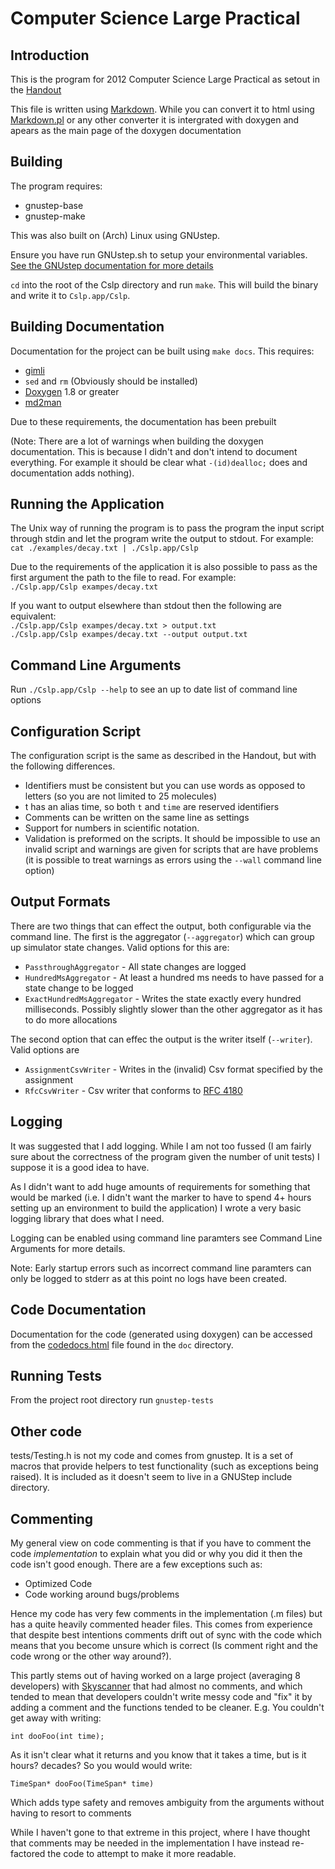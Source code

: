 Computer Science Large Practical
================================

Introduction
------------
This is the program for 2012 Computer Science Large Practical as setout in the [Handout](http://www.inf.ed.ac.uk/teaching/courses/cslp/coursework/CSLP-2012.pdf)


This file is written using [Markdown](http://daringfireball.net/projects/markdown/).
While you can convert it to html using [Markdown.pl](http://daringfireball.net/projects/markdown/) or any other converter
it is intergrated with doxygen and apears as the main page of the doxygen documentation

Building
--------
The program requires:

* gnustep-base
* gnustep-make

This was also built on (Arch) Linux using GNUstep.

Ensure you have run GNUstep.sh to setup your environmental variables.
[See the GNUstep documentation for more details](http://www.gnustep.org/resources/documentation/User/GNUstep/gnustep-howto_4.html)

`cd` into the root of the Cslp directory and run `make`. This will build the binary and write it to  `Cslp.app/Cslp`.

Building Documentation
----------------------
Documentation for the project can be built using `make docs`. This requires:

* [gimli](https://github.com/walle/gimli)
* `sed` and `rm` (Obviously should be installed)
* [Doxygen](http://www.doxygen.org) 1.8 or greater
* [md2man](https://github.com/sunaku/md2man)

Due to these requirements, the documentation has been prebuilt

(Note: There are a lot of warnings when building the doxygen documentation. This is because I didn't and don't intend to document everything. For example it should be clear what `-(id)dealloc;` does and documentation adds nothing).

Running the Application
-----------------------
The Unix way of running the program is to pass the program the input script
through stdin and let the program write the output to stdout. For example:  
`cat ./examples/decay.txt | ./Cslp.app/Cslp`

Due to the requirements of the application it is also possible to pass as the first argument
the path to the file to read. For example:  
`./Cslp.app/Cslp exampes/decay.txt`

If you want to output elsewhere than stdout then the following are equivalent:  
`./Cslp.app/Cslp exampes/decay.txt > output.txt`  
`./Cslp.app/Cslp exampes/decay.txt --output output.txt`


Command Line Arguments
-----------------------
Run `./Cslp.app/Cslp --help` to see an up to date list of command line options


Configuration Script
--------------------
The configuration script is the same as described in the Handout, but with the
following differences.

* Identifiers must be consistent but you can use words as opposed to letters (so you are not limited to 25 molecules)
* t has an alias time, so both `t` and `time` are reserved identifiers
* Comments can be written on the same line as settings
* Support for numbers in scientific notation.
* Validation is preformed on the scripts. It should be impossible to use an invalid script and warnings are given for scripts that are have problems (it is possible to treat warnings as errors using the `--wall` command line option)


Output Formats
--------------

There are two things that can effect the output, both configurable via
the command line. The first is the aggregator (`--aggregator`)
which can group up simulator state changes. Valid options for this are:

* `PassthroughAggregator` - All state changes are logged
* `HundredMsAggregator` - At least a hundred ms needs to have passed for a state change to be logged
* `ExactHundredMsAggregator` - Writes the state exactly every hundred milliseconds. Possibly slightly slower than the other aggregator as it has to do more allocations

The second option that can effec the output is the writer itself (`--writer`). Valid options are

* `AssignmentCsvWriter` - Writes in the (invalid) Csv format specified by the assignment
* `RfcCsvWriter` - Csv writer that conforms to [RFC 4180](http://tools.ietf.org/html/rfc4180)

Logging
--------
It was suggested that I add logging. While I am not too fussed (I am fairly sure
about the correctness of the program given the number of unit tests) I suppose it 
is a good idea to have.

As I didn't want to add huge amounts of requirements for something that would be marked
(i.e. I didn't want the marker to have to spend 4+ hours setting up an environment to
build the application) I wrote a very basic logging library that does what I need.

Logging can be enabled using command line paramters see Command Line Arguments for more details.

Note: Early startup errors such as incorrect command line paramters can only be logged to stderr
      as at this point no logs have been created.

Code Documentation
------------------
Documentation for the code (generated using doxygen) can be accessed from the [codedocs.html](codedocs.html) file found in the `doc` directory.

Running Tests
-------------
From the project root directory run `gnustep-tests`

Other code
-----------
tests/Testing.h is not my code and comes from gnustep. It is a set of macros that
provide helpers to test functionality (such as exceptions being raised).
It is included as it doesn't seem to live in a GNUStep include directory.


Commenting
-----------
My general view on code commenting is that if you have to comment the code *implementation*
to explain what you did or why you did it then the code isn't good enough. There are a few exceptions such as:

* Optimized Code
* Code working around bugs/problems

Hence my code has very few comments in the implementation (.m files) but has a quite heavily commented
header files. This comes from experience that despite best intentions comments drift out of sync with
the code which means that you become unsure which is correct (Is comment right and the code wrong or the other way around?).

This partly stems out of having worked on a large project (averaging 8 developers)
 with [Skyscanner](http://www.skyscanner.net) that had almost no comments,
and which tended to mean that developers couldn't write messy code and "fix" it 
by adding a comment and the functions tended to be cleaner. E.g. You couldn't get away with writing:

    int dooFoo(int time);

As it isn't clear what it returns and you know that it takes a time, but is it hours? decades?
So you would would write:

    TimeSpan* dooFoo(TimeSpan* time)

Which adds type safety and removes ambiguity from the arguments without having to resort to comments

While I haven't gone to that extreme in this project, where I have thought that comments may
be needed in the implementation I have instead re-factored the code to attempt to make it more
readable.




